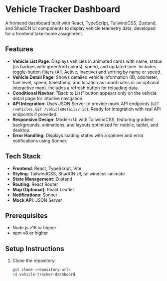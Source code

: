 # Vehicle Tracker Dashboard

A frontend dashboard built with React, TypeScript, TailwindCSS, Zustand, and ShadCN UI components to display vehicle telemetry data, developed for a frontend take-home assignment.

## Features
- **Vehicle List Page**: Displays vehicles in animated cards with name, status (as badges with green/red colors), speed, and updated time. Includes toggle-button filters (All, Active, Inactive) and sorting by name or speed.
- **Vehicle Detail Page**: Shows detailed vehicle information (ID, odometer, fuel level, speed, timestamp, and location as coordinates or an optional interactive map). Includes a refresh button for reloading data.
- **Conditional Navbar**: "Back to List" button appears only on the vehicle detail page for intuitive navigation.
- **API Integration**: Uses JSON Server to provide mock API endpoints (`GET /vehicles`, `GET /vehicleDetails/:id`). Ready for integration with real API endpoints if provided.
- **Responsive Design**: Modern UI with TailwindCSS, featuring gradient backgrounds, animations, and layouts optimized for mobile, tablet, and desktop.
- **Error Handling**: Displays loading states with a spinner and error notifications using Sonner.

## Tech Stack
- **Frontend**: React, TypeScript, Vite
- **Styling**: TailwindCSS, ShadCN UI, tailwindcss-animate
- **State Management**: Zustand
- **Routing**: React Router
- **Map (Optional)**: React Leaflet
- **Notifications**: Sonner
- **Mock API**: JSON Server

## Prerequisites
- Node.js v16 or higher
- npm v8 or higher

## Setup Instructions
1. Clone the repository:
   ```bash
   git clone <repository-url>
   cd vehicle-tracker-dashboard
